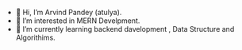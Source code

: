 - 👋 Hi, I’m Arvind Pandey (atulya).
- 👀 I’m interested in MERN Develpment.
- 🌱 I’m currently learning backend davelopment , Data Structure and Algorithims.


<!---
atulya2105/atulya2105 is a ✨ special ✨ repository because its `README.md` (this file) appears on your GitHub profile.
You can click the Preview link to take a look at your changes.
--->
